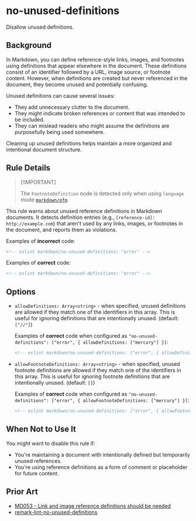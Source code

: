 # no-unused-definitions

Disallow unused definitions.

## Background

In Markdown, you can define reference-style links, images, and footnotes using definitions that appear elsewhere in the document. These definitions consist of an identifier followed by a URL, image source, or footnote content. However, when definitions are created but never referenced in the document, they become unused and potentially confusing.

Unused definitions can cause several issues:

- They add unnecessary clutter to the document.
- They might indicate broken references or content that was intended to be included.
- They can mislead readers who might assume the definitions are purposefully being used somewhere.

Cleaning up unused definitions helps maintain a more organized and intentional document structure.

## Rule Details

> [!IMPORTANT] <!-- eslint-disable-line -- This should be fixed in https://github.com/eslint/markdown/issues/294 -->
>
> The `FootnoteDefinition` node is detected only when using `language` mode [`markdown/gfm`](/README.md#languages).

This rule warns about unused reference definitions in Markdown documents. It detects definition entries (e.g., `[reference-id]: http://example.com`) that aren't used by any links, images, or footnotes in the document, and reports them as violations.

Examples of **incorrect** code:

```markdown
<!-- eslint markdown/no-unused-definitions: "error" -->

```

Examples of **correct** code:

```markdown
<!-- eslint markdown/no-unused-definitions: "error" -->

```

## Options

- `allowDefinitions: Array<string>` - when specified, unused definitions are allowed if they match one of the identifiers in this array. This is useful for ignoring definitions that are intentionally unused. (default: `["//"]`)

    Examples of **correct** code when configured as `"no-unused-definitions": ["error", { allowDefinitions: ["mercury"] }]`:

    ```markdown
    <!-- eslint markdown/no-unused-definitions: ["error", { allowDefinitions: ["mercury"] }] -->

    ```

- `allowFootnoteDefinitions: Array<string>` - when specified, unused footnote definitions are allowed if they match one of the identifiers in this array. This is useful for ignoring footnote definitions that are intentionally unused. (default: `[]`)

    Examples of **correct** code when configured as `"no-unused-definitions": ["error", { allowFootnoteDefinitions: ["mercury"] }]`:

    ```markdown
    <!-- eslint markdown/no-unused-definitions: ["error", { allowFootnoteDefinitions: ["mercury"] }] -->

    ```

## When Not to Use It

You might want to disable this rule if:

- You're maintaining a document with intentionally defined but temporarily unused references.
- You're using reference definitions as a form of comment or placeholder for future content.

## Prior Art

- [MD053 - Link and image reference definitions should be needed](https://github.com/DavidAnson/markdownlint/blob/main/doc/md053.md#md053---link-and-image-reference-definitions-should-be-needed)
- [remark-lint-no-unused-definitions](https://github.com/remarkjs/remark-lint/tree/main/packages/remark-lint-no-unused-definitions#remark-lint-no-unused-definitions)